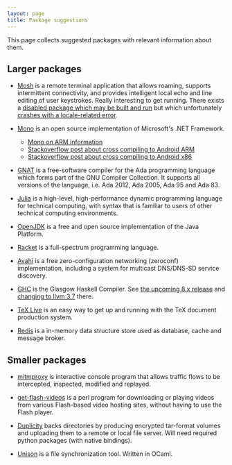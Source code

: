 ```yaml
---
layout: page
title: Package suggestions
---
```


This page collects suggested packages with relevant information about them.

Larger packages
---------------

- [Mosh](https://mosh.mit.edu/) is a remote terminal application that allows roaming, supports intermittent connectivity, and provides intelligent local echo and line editing of user keystrokes. Really interesting to get running. There exists a [disabled package which may be built and run](https://github.com/termux/termux-packages/blob/master/disabled-packages/mosh/build.sh) but which unfortunately [crashes with a locale-related error](https://github.com/termux/termux-packages/blob/master/disabled-packages/mosh/BROKEN.txt).

- [Mono](http://www.mono-project.com/) is an open source implementation of Microsoft's .NET Framework.
    - [Mono on ARM information](http://www.mono-project.com/docs/about-mono/supported-platforms/arm/)
    - [Stackoverflow post about cross compiling to Android ARM](http://stackoverflow.com/questions/17941856/compile-mono-for-android-arm7)
    - [Stackoverflow post about cross compiling to Android x86](http://stackoverflow.com/questions/27438837/how-to-cross-compile-mono-for-x86-android)


- [GNAT](https://www.gnu.org/software/gnat/) is a free-software compiler for the Ada programming language which forms part of the GNU Compiler Collection. It supports all versions of the language, i.e. Ada 2012, Ada 2005, Ada 95 and Ada 83.

- [Julia](http://julialang.org/) is a high-level, high-performance dynamic programming language for technical computing, with syntax that is familiar to users of other technical computing environments.

- [OpenJDK](http://openjdk.java.net/) is a free and open source implementation of the Java Platform.

- [Racket](http://racket-lang.org/) is a full-spectrum programming language.

- [Avahi](http://www.avahi.org/) is a free zero-configuration networking (zeroconf) implementation, including a system for multicast DNS/DNS-SD service discovery.

- [GHC](https://www.haskell.org/ghc/) is the Glasgow Haskell Compiler. See [the upcoming 8.x release](https://ghc.haskell.org/trac/ghc/wiki/Status/GHC-8.0.1) and [changing to llvm 3.7](https://ghc.haskell.org/trac/ghc/ticket/10953) there.

- [TeX Live](http://tug.org/texlive/) is an easy way to get up and running with the TeX document production system.

- [Redis](http://redis.io/) is a in-memory data structure store used as database, cache and message broker.

Smaller packages
----------------

- [mitmproxy](https://mitmproxy.org/) is interactive console program that allows traffic flows to be intercepted, inspected, modified and replayed.

- [get-flash-videos](https://github.com/monsieurvideo/get-flash-videos) is a perl program for downloading or playing videos from various Flash-based video hosting sites, without having to use the Flash player.

- [Duplicity](http://duplicity.nongnu.org/) backs directories by producing encrypted tar-format volumes and uploading them to a remote or local file server. Will need required python packages (with native bindings).

- [Unison](https://www.cis.upenn.edu/~bcpierce/unison/) is a file synchronization tool. Written in OCaml.
